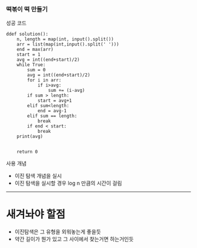 ### 떡볶이 떡 만들기

성공 코드

```
ddef solution():
    n, length = map(int, input().split())
    arr = list(map(int,input().split(' ')))
    end = max(arr)
    start = 1
    avg = int((end+start)/2)
    while True:
        sum = 0
        avg = int((end+start)/2)
        for i in arr:
            if i>avg:
                sum += (i-avg)
        if sum > length:
            start = avg+1
        elif sum<length:
            end = avg-1
        elif sum == length:
            break
        if end < start:
            break
    print(avg)


    return 0
```

사용 개념

-   이진 탐색 개념을 실시
-   이진 탐색을 실시할 경우 log n 만큼의 시간이 걸림

---

# 새겨놔야 할점

-   이진탐색은 그 유형을 외워놓는게 좋을듯
-   약간 길이가 뭔가 있고 그 사이에서 찾는거면 하는거인듯
